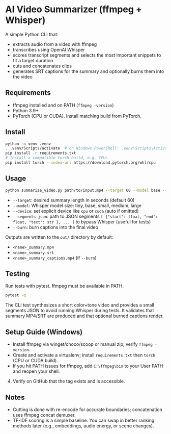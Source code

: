 # AI Video Summarizer (ffmpeg + Whisper)

A simple Python CLI that:
- extracts audio from a video with ffmpeg
- transcribes using OpenAI Whisper
- scores transcript segments and selects the most important snippets to fit a target duration
- cuts and concatenates clips
- generates SRT captions for the summary and optionally burns them into the video

## Requirements
- ffmpeg installed and on PATH (`ffmpeg -version`)
- Python 3.9+
- PyTorch (CPU or CUDA). Install matching build from PyTorch.

## Install
```bash
python -m venv .venv
. .venv/Scripts/activate  # on Windows PowerShell: .venv\Scripts\Activate.ps1
pip install -r requirements.txt
# Install a compatible torch build, e.g. CPU:
pip install torch --index-url https://download.pytorch.org/whl/cpu
```

## Usage
```bash
python summarize_video.py path/to/input.mp4 --target 60 --model base --burn
```
- `--target`: desired summary length in seconds (default 60)
- `--model`: Whisper model size: tiny, base, small, medium, large
- `--device`: set explicit device like `cpu` or `cuda` (auto if omitted)
- `--segments-json`: path to JSON segments `[ {"start": float, "end": float, "text": str }, ... ]` to bypass Whisper (useful for tests)
- `--burn`: burn captions into the final video

Outputs are written to the `out/` directory by default:
- `<name>_summary.mp4`
- `<name>_summary.srt`
- `<name>_summary_captions.mp4` (if `--burn`)

## Testing
Run tests with pytest. ffmpeg must be available in PATH.
```bash
pytest -q
```
The CLI test synthesizes a short color+tone video and provides a small segments JSON to avoid running Whisper during tests. It validates that summary MP4/SRT are produced and that optional burned captions render.

## Setup Guide (Windows)
- Install ffmpeg via winget/choco/scoop or manual zip; verify `ffmpeg -version`.
- Create and activate a virtualenv; install `requirements.txt` then `torch` (CPU or CUDA build).
- If you hit PATH issues for ffmpeg, add `C:\ffmpeg\bin` to your User PATH and reopen your shell.

4) Verify on GitHub that the tag exists and is accessible.

## Notes
- Cutting is done with re-encode for accurate boundaries; concatenation uses ffmpeg concat demuxer.
- TF-IDF scoring is a simple baseline. You can swap in better ranking methods later (e.g., embeddings, audio energy, or scene changes).
